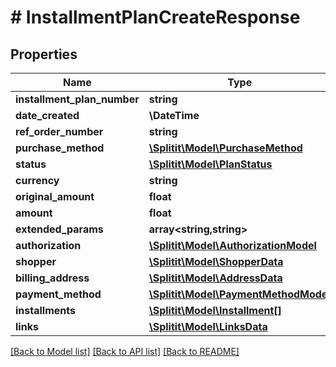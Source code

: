 # # InstallmentPlanCreateResponse

## Properties

Name | Type | Description | Notes
------------ | ------------- | ------------- | -------------
**installment_plan_number** | **string** |  | [optional]
**date_created** | **\DateTime** |  |
**ref_order_number** | **string** |  | [optional]
**purchase_method** | [**\Splitit\Model\PurchaseMethod**](PurchaseMethod.md) |  | [optional]
**status** | [**\Splitit\Model\PlanStatus**](PlanStatus.md) |  |
**currency** | **string** |  | [optional]
**original_amount** | **float** |  | [optional]
**amount** | **float** |  | [optional]
**extended_params** | **array<string,string>** |  | [optional]
**authorization** | [**\Splitit\Model\AuthorizationModel**](AuthorizationModel.md) |  | [optional]
**shopper** | [**\Splitit\Model\ShopperData**](ShopperData.md) |  | [optional]
**billing_address** | [**\Splitit\Model\AddressData**](AddressData.md) |  | [optional]
**payment_method** | [**\Splitit\Model\PaymentMethodModel**](PaymentMethodModel.md) |  | [optional]
**installments** | [**\Splitit\Model\Installment[]**](Installment.md) |  | [optional]
**links** | [**\Splitit\Model\LinksData**](LinksData.md) |  | [optional]

[[Back to Model list]](../../README.md#models) [[Back to API list]](../../README.md#endpoints) [[Back to README]](../../README.md)
